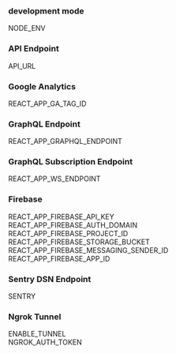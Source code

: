 ### development mode

NODE_ENV <br/>

### API Endpoint

API_URL <br/>

### Google Analytics

REACT_APP_GA_TAG_ID <br/>

### GraphQL Endpoint

REACT_APP_GRAPHQL_ENDPOINT <br/>

### GraphQL Subscription Endpoint

REACT_APP_WS_ENDPOINT <br/>

### Firebase

REACT_APP_FIREBASE_API_KEY <br/>
REACT_APP_FIREBASE_AUTH_DOMAIN <br/>
REACT_APP_FIREBASE_PROJECT_ID <br/>
REACT_APP_FIREBASE_STORAGE_BUCKET <br/>
REACT_APP_FIREBASE_MESSAGING_SENDER_ID <br/>
REACT_APP_FIREBASE_APP_ID <br/>

### Sentry DSN Endpoint

SENTRY <br/>

### Ngrok Tunnel

ENABLE_TUNNEL <br/>
NGROK_AUTH_TOKEN <br/>
